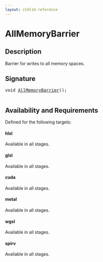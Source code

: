 ```yaml
---
layout: stdlib-reference
---
```


# AllMemoryBarrier

## Description

Barrier for writes to all memory spaces.




## Signature 

<pre>
<span class="code_keyword">void</span> <a href="allmemorybarrier-039.html">AllMemoryBarrier</a>();

</pre>

## Availability and Requirements

Defined for the following targets:

#### hlsl
Available in all stages.

#### glsl
Available in all stages.

#### cuda
Available in all stages.

#### metal
Available in all stages.

#### wgsl
Available in all stages.

#### spirv
Available in all stages.



